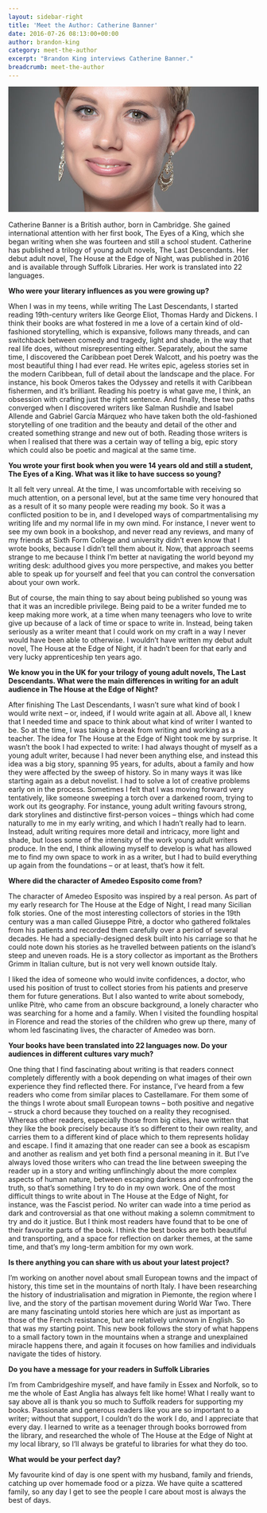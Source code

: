 ```yaml
---
layout: sidebar-right
title: 'Meet the Author: Catherine Banner'
date: 2016-07-26 08:13:00+00:00
author: brandon-king
category: meet-the-author
excerpt: "Brandon King interviews Catherine Banner."
breadcrumb: meet-the-author
---
```

![Catherine Banner](/images/featured/featured-catherine-banner.jpg)

Catherine Banner is a British author, born in Cambridge. She gained international attention with her first book, The Eyes of a King, which she began writing when she was fourteen and still a school student. Catherine has published a trilogy of young adult novels, The Last Descendants. Her debut adult novel, The House at the Edge of Night, was published in 2016 and is available through Suffolk Libraries. Her work is translated into 22 languages.

**Who were your literary influences as you were growing up?**

When I was in my teens, while writing The Last Descendants, I started reading 19th-century writers like George Eliot, Thomas Hardy and Dickens. I think their books are what fostered in me a love of a certain kind of old-fashioned storytelling, which is expansive, follows many threads, and can switchback between comedy and tragedy, light and shade, in the way that real life does, without misrepresenting either. Separately, about the same time, I discovered the Caribbean poet Derek Walcott, and his poetry was the most beautiful thing I had ever read. He writes epic, ageless stories set in the modern Caribbean, full of detail about the landscape and the place. For instance, his book Omeros takes the Odyssey and retells it with Caribbean fishermen, and it’s brilliant. Reading his poetry is what gave me, I think, an obsession with crafting just the right sentence. And finally, these two paths converged when I discovered writers like Salman Rushdie and Isabel Allende and Gabriel García Márquez who have taken both the old-fashioned storytelling of one tradition and the beauty and detail of the other and created something strange and new out of both. Reading those writers is when I realised that there was a certain way of telling a big, epic story which could also be poetic and magical at the same time.

**You wrote your first book when you were 14 years old and still a student, The Eyes of a King. What was it like to have success so young?**

It all felt very unreal. At the time, I was uncomfortable with receiving so much attention, on a personal level, but at the same time very honoured that as a result of it so many people were reading my book. So it was a conflicted position to be in, and I developed ways of compartmentalising my writing life and my normal life in my own mind. For instance, I never went to see my own book in a bookshop, and never read any reviews, and many of my friends at Sixth Form College and university didn’t even know that I wrote books, because I didn’t tell them about it. Now, that approach seems strange to me because I think I’m better at navigating the world beyond my writing desk: adulthood gives you more perspective, and makes you better able to speak up for yourself and feel that you can control the conversation about your own work.

But of course, the main thing to say about being published so young was that it was an incredible privilege. Being paid to be a writer funded me to keep making more work, at a time when many teenagers who love to write give up because of a lack of time or space to write in. Instead, being taken seriously as a writer meant that I could work on my craft in a way I never would have been able to otherwise. I wouldn’t have written my debut adult novel, The House at the Edge of Night, if it hadn’t been for that early and very lucky apprenticeship ten years ago.


**We know you in the UK for your trilogy of young adult novels, The Last Descendants. What were the main differences in writing for an adult audience in The House at the Edge of Night?**

After finishing The Last Descendants, I wasn’t sure what kind of book I would write next – or, indeed, if I would write again at all. Above all, I knew that I needed time and space to think about what kind of writer I wanted to be. So at the time, I was taking a break from writing and working as a teacher. The idea for The House at the Edge of Night took me by surprise. It wasn’t the book I had expected to write: I had always thought of myself as a young adult writer, because I had never been anything else, and instead this idea was a big story, spanning 95 years, for adults, about a family and how they were affected by the sweep of history. So in many ways it was like starting again as a debut novelist. I had to solve a lot of creative problems early on in the process. Sometimes I felt that I was moving forward very tentatively, like someone sweeping a torch over a darkened room, trying to work out its geography. For instance, young adult writing favours strong, dark storylines and distinctive first-person voices – things which had come naturally to me in my early writing, and which I hadn’t really had to learn. Instead, adult writing requires more detail and intricacy, more light and shade, but loses some of the intensity of the work young adult writers produce. In the end, I think allowing myself to develop is what has allowed me to find my own space to work in as a writer, but I had to build everything up again from the foundations – or at least, that’s how it felt.

**Where did the character of Amedeo Esposito come from?**

The character of Amedeo Esposito was inspired by a real person. As part of my early research for The House at the Edge of Night, I read many Sicilian folk stories. One of the most interesting collectors of stories in the 19th century was a man called Giuseppe Pitrè, a doctor who gathered folktales from his patients and recorded them carefully over a period of several decades. He had a specially-designed desk built into his carriage so that he could note down his stories as he travelled between patients on the island’s steep and uneven roads. He is a story collector as important as the Brothers Grimm in Italian culture, but is not very well known outside Italy.

I liked the idea of someone who would invite confidences, a doctor, who used his position of trust to collect stories from his patients and preserve them for future generations. But I also wanted to write about somebody, unlike Pitrè, who came from an obscure background, a lonely character who was searching for a home and a family. When I visited the foundling hospital in Florence and read the stories of the children who grew up there, many of whom led fascinating lives, the character of Amedeo was born.

**Your books have been translated into 22 languages now. Do your audiences in different cultures vary much?**

One thing that I find fascinating about writing is that readers connect completely differently with a book depending on what images of their own experience they find reflected there. For instance, I’ve heard from a few readers who come from similar places to Castellamare. For them some of the things I wrote about small European towns – both positive and negative – struck a chord because they touched on a reality they recognised. Whereas other readers, especially those from big cities, have written that they like the book precisely because it’s so different to their own reality, and carries them to a different kind of place which to them represents holiday and escape. I find it amazing that one reader can see a book as escapism and another as realism and yet both find a personal meaning in it. But I’ve always loved those writers who can tread the line between sweeping the reader up in a story and writing unflinchingly about the more complex aspects of human nature, between escaping darkness and confronting the truth, so that’s something I try to do in my own work. One of the most difficult things to write about in The House at the Edge of Night, for instance, was the Fascist period. No writer can wade into a time period as dark and controversial as that one without making a solemn commitment to try and do it justice. But I think most readers have found that to be one of their favourite parts of the book. I think the best books are both beautiful and transporting, and a space for reflection on darker themes, at the same time, and that’s my long-term ambition for my own work.

**Is there anything you can share with us about your latest project?**

I’m working on another novel about small European towns and the impact of history, this time set in the mountains of north Italy. I have been researching the history of industrialisation and migration in Piemonte, the region where I live, and the story of the partisan movement during World War Two. There are many fascinating untold stories here which are just as important as those of the French resistance, but are relatively unknown in English. So that was my starting point. This new book follows the story of what happens to a small factory town in the mountains when a strange and unexplained miracle happens there, and again it focuses on how families and individuals navigate the tides of history.

**Do you have a message for your readers in Suffolk Libraries**

I’m from Cambridgeshire myself, and have family in Essex and Norfolk, so to me the whole of East Anglia has always felt like home! What I really want to say above all is thank you so much to Suffolk readers for supporting my books. Passionate and generous readers like you are so important to a writer; without that support, I couldn’t do the work I do, and I appreciate that every day. I learned to write as a teenager through books borrowed from the library, and researched the whole of The House at the Edge of Night at my local library, so I’ll always be grateful to libraries for what they do too.

**What would be your perfect day?**

My favourite kind of day is one spent with my husband, family and friends, catching up over homemade food or a pizza. We have quite a scattered family, so any day I get to see the people I care about most is always the best of days.
